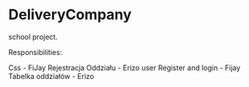 # DeliveryCompany
school project.

Responsibilities:

Css - FiJay
Rejestracja Oddziału - Erizo
user Register and login - Fijay 
Tabelka oddziałów - Erizo
